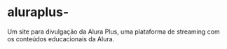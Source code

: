 # aluraplus-
Um site para divulgação da Alura Plus, uma plataforma de streaming com os conteúdos educacionais da Alura.

